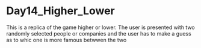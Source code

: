 # Day14_Higher_Lower
This is a replica of the game higher or lower. The user is presented with two randomly selected people or companies and the user has to make a guess as to whic one is more famous betwwen the two
